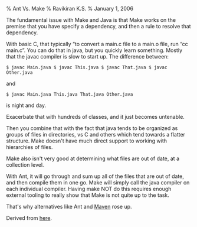 % Ant Vs. Make
% Ravikiran K.S.
% January 1, 2006


The fundamental issue with Make and Java is that Make works on the
premise that you have specify a dependency, and then a rule to resolve
that dependency.

With basic C, that typically “to convert a main.c file to a main.o file,
run “cc main.c”. You can do that in java, but you quickly learn
something. Mostly that the javac compiler is slow to start up. The
difference between:

`$ javac Main.java $ javac This.java $ javac That.java $ javac
Other.java`

and

`$ javac Main.java This.java That.java Other.java`

is night and day.

Exacerbate that with hundreds of classes, and it just becomes untenable.

Then you combine that with the fact that java tends to be organized as
groups of files in directories, vs C and others which tend towards a
flatter structure. Make doesn't have much direct support to working with
hierarchies of files.

Make also isn't very good at determining what files are out of date, at
a collection level.

With Ant, it will go through and sum up all of the files that are out of
date, and then compile them in one go. Make will simply call the java
compiler on each individual compiler. Having make NOT do this requires
enough external tooling to really show that Make is not quite up to the
task.

That's why alternatives like Ant and
[Maven](http://kent.spillner.org/blog/work/2009/11/14/java-build-tools.html "http://kent.spillner.org/blog/work/2009/11/14/java-build-tools.html")
rose up.

Derived from
[here](http://stackoverflow.com/questions/2209827/why-is-no-one-using-make-for-java "http://stackoverflow.com/questions/2209827/why-is-no-one-using-make-for-java").

